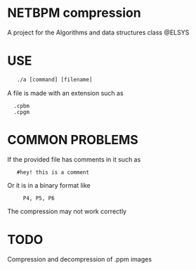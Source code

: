 # NETBPM compression
  A project for the Algorithms and data structures class @ELSYS

# USE
  ```gcc netbpm_compression.c
     ./a [command] [filename]
  ```
  A file is made with an extension such as
  ```
    .cpbm
    .cpgm
  ```
 # COMMON PROBLEMS
  If the provided file has comments in it such as
   ```
      #hey! this is a comment
   ```
   Or it is in a binary format like
   ```
        P4, P5, P6
   ```
   The compression may not work correctly
   
   # TODO
   Compression and decompression of .ppm images
  
